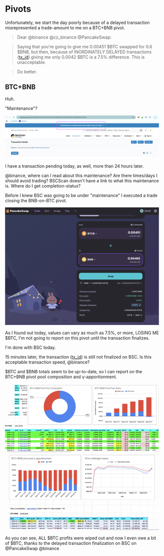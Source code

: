 # Pivots

Unfortunately, we start the day poorly because of a delayed transaction misrepresented a trade-amount to me on a BTC+BNB pivot.

> Dear @binance @cz_binance @PancakeSwap:

> Saying that you're going to give me 0.00451 $BTC swapped for 0.6 $BNB, but then, because of INORDINATELY DELAYED transactions ([tx_id](https://bscscan.com/tx/0xfe11093e1b566b6ba5dba3b7a6c7c265e531d070315db0eeae1246f2df61a50d)) giving me only 0.0042 $BTC is a 7.5% difference. This is unacceptable.

> Do better.

## BTC+BNB

Huh.

"Maintenance"? 

![BSC under maintenance](imgs/01-maintenance.png)

I have a transaction pending today, as well, more than 24 hours later. 

@binance, where can I read about this maintenance? Are there times/days I should avoid trading? BSCScan doesn't have a link to what this maintenance is. Where do I get completion-status?

Before I knew BSC was going to be under "maintenance" I executed a trade closing the BNB-on-BTC pivot.

![Close BNB-on-BTC pivot but there are BSC delays](imgs/02-close-bnb-on-btc.png)

As I found out today, values can vary as much as 7.5%, or more, LOSING ME $BTC, I'm not going to report on this pivot until the transaction finalizes.

I'm done with BSC today.

15 minutes later, the transaction ([tx_id](https://bscscan.com/tx/0x4fae904ccc10fc0c407d2c811d25d68dca75ada2c8af341c1fe92fb82743c934)) is still not finalized on BSC. Is this acceptable transaction speed, @binance? 

$BTC and $BNB totals seem to be up-to-date, so I can report on the BTC+BNB pivot pool composition and γ-apportionment.

![BTC+BNB composition](imgs/03a-comp.png)
![BTC+BNB γ-apportionment](imgs/03b-apport.png)

As you can see, ALL $BTC profits were wiped out and now I even owe a bit of $BTC, thanks to the delayed transaction finalization on BSC on @PancakeSwap @binance
